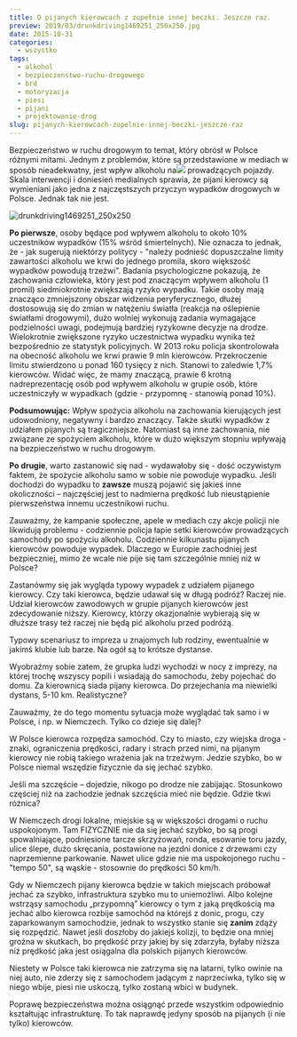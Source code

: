 ```yaml
---
title: O pijanych kierowcach z zupełnie innej beczki. Jeszcze raz.
preview: 2019/03/drunkdriving1469251_250x250.jpg
date: 2015-10-31
categories:
  - wszystko
tags:
  - alkohol
  - bezpieczenstwo-ruchu-drogowego
  - brd
  - motoryzacja
  - piesi
  - pijani
  - projektowanie-drog
slug: pijanych-kierowcach-zupelnie-innej-beczki-jeszcze-raz
---
```


Bezpieczeństwo w ruchu drogowym to temat, który obrósł w Polsce różnymi mitami. Jednym z problemów, które są przedstawione w mediach w sposób nieadekwatny, jest wpływ alkoholu na![](resources/drunkdriving1469251_250x250.jpg) prowadzących pojazdy. Skala interwencji i doniesień medialnych sprawia, że pijani kierowcy są wymieniani jako jedna z najczęstszych przyczyn wypadków drogowych w Polsce. Jednak tak nie jest.

![drunkdriving1469251_250x250](https://strefapiesza.files.wordpress.com/2019/03/drunkdriving1469251_250x250.jpg)

**Po pierwsze**, osoby będące pod wpływem alkoholu to około 10% uczestników wypadków (15% wśród śmiertelnych). Nie oznacza to jednak, że - jak sugerują niektórzy politycy - "należy podnieść dopuszczalne limity zawartości alkoholu we krwi do jednego promila, skoro większość wypadków powodują trzeźwi". Badania psychologiczne pokazują, że zachowania człowieka, który jest pod znaczącym wpływem alkoholu (1 promil) siedmiokrotnie zwiększają ryzyko wypadku. Takie osoby mają znacząco zmniejszony obszar widzenia peryferycznego, dłużej dostosowują się do zmian w natężeniu światła (reakcja na oślepienie światłami drogowymi), dużo wolniej wykonują zadania wymagające podzielności uwagi, podejmują bardziej ryzykowne decyzje na drodze. Wielokrotnie zwiększone ryzyko uczestnictwa wypadku wynika też bezpośrednio ze statystyk policyjnych. W 2013 roku policja skontrolowała na obecność alkoholu we krwi prawie 9 mln kierowców. Przekroczenie limitu stwierdzono u ponad 160 tysięcy z nich. Stanowi to zaledwie 1,7% kierowców. Widać więc, że mamy znaczącą, prawie 6 krotną nadreprezentację osób pod wpływem alkoholu w grupie osób, które uczestniczyły w wypadkach (gdzie - przypomnę - stanowią ponad 10%).

**Podsumowując:** Wpływ spożycia alkoholu na zachowania kierujących jest udowodniony, negatywny i bardzo znaczący. Także skutki wypadków z udziałem pijanych są tragiczniejsze. Natomiast są inne zachowania, nie związane ze spożyciem alkoholu, które w dużo większym stopniu wpływają na bezpieczeństwo w ruchu drogowym.

**Po drugie**, warto zastanowić się nad - wydawałoby się - dość oczywistym faktem, że spożycie alkoholu samo w sobie nie powoduje wypadku. Jeśli dochodzi do wypadku to **zawsze** muszą pojawić się jakieś inne okoliczności – najczęściej jest to nadmierna prędkość lub nieustąpienie pierwszeństwa innemu uczestnikowi ruchu.

Zauważmy, że kampanie społeczne, apele w mediach czy akcje policji nie likwidują problemu - codziennie policja łapie setki kierowców prowadzących samochody po spożyciu alkoholu. Codziennie kilkunastu pijanych kierowców powoduje wypadek. Dlaczego w Europie zachodniej jest bezpieczniej, mimo że wcale nie pije się tam szczególnie mniej niż w Polsce?

Zastanówmy się jak wygląda typowy wypadek z udziałem pijanego kierowcy. Czy taki kierowca, będzie udawał się w długą podróż? Raczej nie. Udział kierowców zawodowych w grupie pijanych kierowców jest zdecydowanie niższy. Kierowcy, którzy okazjonalnie wybierają się w dłuższe trasy też raczej nie będą pić alkoholu przed podróżą.

Typowy scenariusz to impreza u znajomych lub rodziny, ewentualnie w jakimś klubie lub barze. Na ogół są to krótsze dystanse.

Wyobraźmy sobie zatem, że grupka ludzi wychodzi w nocy z imprezy, na której trochę wszyscy popili i wsiadają do samochodu, żeby pojechać do domu. Za kierownicą siada pijany kierowca. Do przejechania ma niewielki dystans, 5-10 km. Realistyczne?

Zauważmy, że do tego momentu sytuacja może wyglądać tak samo i w Polsce, i np. w Niemczech. Tylko co dzieje się dalej?

W Polsce kierowca rozpędza samochód. Czy to miasto, czy wiejska droga - znaki, ograniczenia prędkości, radary i strach przed nimi, na pijanym kierowcy nie robią takiego wrażenia jak na trzeźwym. Jedzie szybko, bo w Polsce niemal wszędzie fizycznie da się jechać szybko.

Jeśli ma szczęście – dojedzie, nikogo po drodze nie zabijając. Stosunkowo częściej niż na zachodzie jednak szczęścia mieć nie będzie. Gdzie tkwi różnica?

W Niemczech drogi lokalne, miejskie są w większości drogami o ruchu uspokojonym. Tam FIZYCZNIE nie da się jechać szybko, bo są progi spowalniające, podniesione tarcze skrzyżowań, ronda, esowanie toru jazdy, ulice ślepe, dużo skręcania, postawione na jezdni donice z drzewami czy naprzemienne parkowanie. Nawet ulice gdzie nie ma uspokojonego ruchu - "tempo 50", są wąskie - stosownie do prędkości 50 km/h.

Gdy w Niemczech pijany kierowca będzie w takich miejscach próbował jechać za szybko, infrastruktura szybko mu to uniemożliwi. Albo kolejne wstrząsy samochodu „przypomną” kierowcy o tym z jaką prędkością ma jechać albo kierowca rozbije samochód na którejś z donic, progu, czy zaparkowanym samochodzie, jednak to wszystko stanie się **zanim** zdąży się rozpędzić. Nawet jeśli doszłoby do jakiejś kolizji, to będzie ona mniej groźna w skutkach, bo prędkość przy jakiej by się zdarzyła, byłaby niższa niż prędkość jaka jest osiągalna dla polskich pijanych kierowców.

Niestety w Polsce taki kierowca nie zatrzyma się na latarni, tylko owinie na niej auto, nie zderzy się z samochodem jadącym z naprzeciwka, tylko się w niego wbije, piesi nie uskoczą, tylko zostaną wbici w budynek.

Poprawę bezpieczeństwa można osiągnąć przede wszystkim odpowiednio kształtując infrastrukturę. To tak naprawdę jedyny sposób na pijanych (i nie tylko) kierowców.
